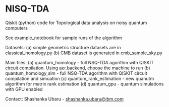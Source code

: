 # NISQ-TDA
Qiskit (python) code for Topological data analysis on noisy quantum computers

See example_notebook for sample runs of the algorithm

Datasets: (a) simple geometric structure datasets are in classical_homology.py
          (b) CMB dataset is generated in cmb_sample_sky.py
          
Main files: (a) quantum_homology - full NSQ-TDA agorithm with QISKIT circuit compilation. Using aer.backend, choose the machine to run
            (b) quantum_homology_sim - full NSQ-TDA agorithm with QISKIT circuit compilation and simuation
            (c) quantum_rank_estimation - new quanutm algorithm for matrix rank estimation
            (d) quantum_gpu - quantum simulations with GPU enabled
 
Contact: Shashanka Ubaru - shashanka.ubaru@ibm.com
